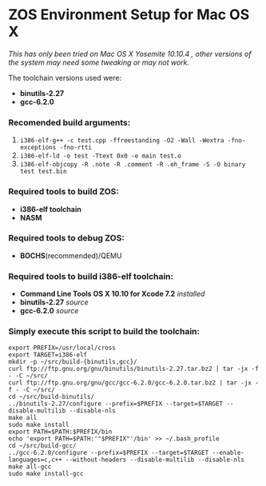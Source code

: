 # ZOS Environment Setup for Mac OS X

*This has only been tried on Mac OS X Yosemite 10.10.4 , other versions of the system may need some tweaking or may not work.*

The toolchain versions used were: 
- **binutils-2.27**
- **gcc-6.2.0**

### Recomended build arguments:
1. `i386-elf-g++ -c test.cpp -ffreestanding -O2 -Wall -Wextra -fno-exceptions -fno-rtti`
2. `i386-elf-ld -o test -Ttext 0x0 -e main test.o`   
3. `i386-elf-objcopy -R .note -R .comment -R .eh_frame -S -O binary test test.bin`

### Required tools to build ZOS:
- **i386-elf toolchain**
- **NASM**

### Required tools to debug ZOS:
- **BOCHS**(recommended)/QEMU

### Required tools to build i386-elf toolchain:
- **Command Line Tools OS X 10.10 for Xcode 7.2** *installed*
- **binutils-2.27** *source*
- **gcc-6.2.0** *source*

### Simply execute this script to build the toolchain:
    export PREFIX=/usr/local/cross
    export TARGET=i386-elf
    mkdir -p ~/src/build-{binutils,gcc}/
    curl ftp://ftp.gnu.org/gnu/binutils/binutils-2.27.tar.bz2 | tar -jx -f - -C ~/src/
    curl ftp://ftp.gnu.org/gnu/gcc/gcc-6.2.0/gcc-6.2.0.tar.bz2 | tar -jx -f - -C ~/src/
    cd ~/src/build-binutils/
    ../binutils-2.27/configure --prefix=$PREFIX --target=$TARGET --disable-multilib --disable-nls
    make all
    sudo make install
    export PATH=$PATH:$PREFIX/bin
    echo 'export PATH=$PATH:'"$PREFIX"'/bin' >> ~/.bash_profile
    cd ~/src/build-gcc/
    ../gcc-6.2.0/configure --prefix=$PREFIX --target=$TARGET --enable-languages=c,c++ --without-headers --disable-multilib --disable-nls
    make all-gcc
    sudo make install-gcc
